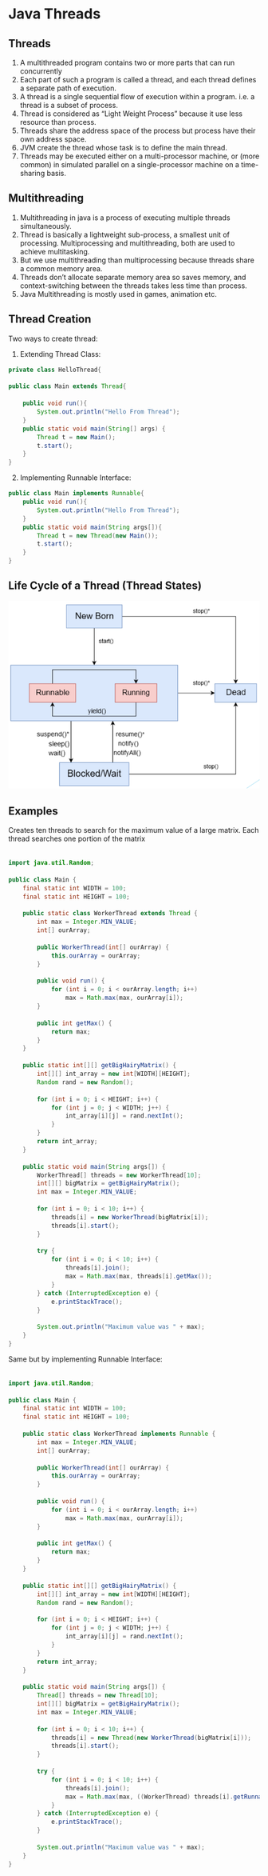 # Java Threads

## Threads
1. A multithreaded program contains two or more parts that can run concurrently
2. Each part of such a program is called a thread, and each thread defines a separate path of
execution.
3. A thread is a single sequential flow of execution within a program.
i.e. a thread is a subset of process.
4. Thread is considered as “Light Weight Process” because it use less resource than process.
5. Threads share the address space of the process but process have their own address space.
6. JVM create the thread whose task is to define the main thread.
7. Threads may be executed either on a multi-processor machine, or (more common) in
simulated parallel on a single-processor machine on a time-sharing basis.

## Multithreading
1. Multithreading in java is a process of executing multiple threads simultaneously.
2. Thread is basically a lightweight sub-process, a smallest unit of processing.
Multiprocessing and multithreading, both are used to achieve multitasking.
3. But we use multithreading than multiprocessing because threads share a common
memory area.
4. Threads don’t allocate separate memory area so saves memory,
and context-switching between the threads takes less time than process.
5. Java Multithreading is mostly used in games, animation etc.

## Thread Creation

Two ways to create thread: 

1. Extending Thread Class: 

```java 
private class HelloThread{

public class Main extends Thread{

    public void run(){
        System.out.println("Hello From Thread");
    }
    public static void main(String[] args) {
        Thread t = new Main();
        t.start();
    }
}
```
2. Implementing Runnable Interface:

```java 
public class Main implements Runnable{
    public void run(){
        System.out.println("Hello From Thread");
    }
    public static void main(String args[]){
        Thread t = new Thread(new Main());
        t.start();
    }
}
```

## Life Cycle of a Thread (Thread States)

![thread-stats](thread-stats.png)


## Examples
Creates ten threads to search for the maximum value of a large matrix. Each thread searches one portion of the matrix
```java 

import java.util.Random;

public class Main {
    final static int WIDTH = 100;
    final static int HEIGHT = 100;

    public static class WorkerThread extends Thread {
        int max = Integer.MIN_VALUE;
        int[] ourArray;

        public WorkerThread(int[] ourArray) {
            this.ourArray = ourArray;
        }

        public void run() {
            for (int i = 0; i < ourArray.length; i++)
                max = Math.max(max, ourArray[i]);
        }

        public int getMax() {
            return max;
        }
    }

    public static int[][] getBigHairyMatrix() {
        int[][] int_array = new int[WIDTH][HEIGHT];
        Random rand = new Random();

        for (int i = 0; i < HEIGHT; i++) {
            for (int j = 0; j < WIDTH; j++) {
                int_array[i][j] = rand.nextInt();
            }
        }
        return int_array;
    }

    public static void main(String args[]) {
        WorkerThread[] threads = new WorkerThread[10];
        int[][] bigMatrix = getBigHairyMatrix();
        int max = Integer.MIN_VALUE;

        for (int i = 0; i < 10; i++) {
            threads[i] = new WorkerThread(bigMatrix[i]);
            threads[i].start();
        }

        try {
            for (int i = 0; i < 10; i++) {
                threads[i].join();
                max = Math.max(max, threads[i].getMax());
            }
        } catch (InterruptedException e) {
            e.printStackTrace();
        }

        System.out.println("Maximum value was " + max);
    }
}

```

Same but by implementing Runnable Interface:

```java 

import java.util.Random;

public class Main {
    final static int WIDTH = 100;
    final static int HEIGHT = 100;

    public static class WorkerThread implements Runnable {
        int max = Integer.MIN_VALUE;
        int[] ourArray;

        public WorkerThread(int[] ourArray) {
            this.ourArray = ourArray;
        }

        public void run() {
            for (int i = 0; i < ourArray.length; i++)
                max = Math.max(max, ourArray[i]);
        }

        public int getMax() {
            return max;
        }
    }

    public static int[][] getBigHairyMatrix() {
        int[][] int_array = new int[WIDTH][HEIGHT];
        Random rand = new Random();

        for (int i = 0; i < HEIGHT; i++) {
            for (int j = 0; j < WIDTH; j++) {
                int_array[i][j] = rand.nextInt();
            }
        }
        return int_array;
    }

    public static void main(String args[]) {
        Thread[] threads = new Thread[10];
        int[][] bigMatrix = getBigHairyMatrix();
        int max = Integer.MIN_VALUE;

        for (int i = 0; i < 10; i++) {
            threads[i] = new Thread(new WorkerThread(bigMatrix[i]));
            threads[i].start();
        }

        try {
            for (int i = 0; i < 10; i++) {
                threads[i].join();
                max = Math.max(max, ((WorkerThread) threads[i].getRunnable()).getMax());
            }
        } catch (InterruptedException e) {
            e.printStackTrace();
        }

        System.out.println("Maximum value was " + max);
    }
}
```


